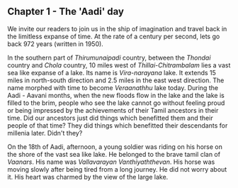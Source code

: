## Chapter 1 - The 'Aadi' day

We invite our readers to join us in the ship of imagination and travel back in the limitless expanse of time. At the rate of a century per second, lets go back 972 years (written in 1950).

In the southern part of *Thirumunaipadi* country, between the *Thondai* country and *Chola* country, 10 miles west of *Thillai-Chitrambalam* lies a vast sea like expanse of a lake. Its name is *Vira-narayana* lake. It extends 15 miles in north-south direction and 2.5 miles in the east west direction. The name morphed with time to become *Veraanathhu* lake today. During the Aadi - Aavani months, when the new floods flow in the lake and the lake is filled to the brim, people who see the lake cannot go without feeling proud or being impressed by the achievements of their Tamil ancestors in their time. Did our ancestors just did things which benefitted them and their people of that time? They did things which benefitted their descendants for millenia later. Didn't they?

On the 18th of Aadi, afternoon, a young soldier was riding on his horse on the shore of the vast sea like lake. He belonged to the brave tamil clan of *Vaanars*. His name was *Vallavarayan Vanthiyaththevan*. His horse was moving slowly after being tired from a long journey. He did not worry about it. His heart was charmed by the view of the large lake.

